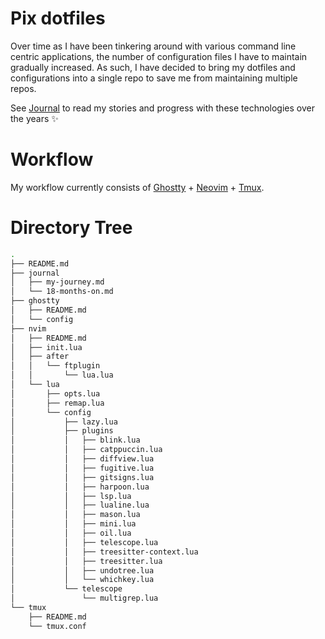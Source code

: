 # Pix dotfiles
Over time as I have been tinkering around with various command line centric applications, the number of configuration files I have to maintain gradually increased. As such, I have decided to bring my dotfiles and configurations into a single repo to save me from maintaining multiple repos.

See [Journal](journal/) to read my stories and progress with these technologies over the years ✨
# Workflow
My workflow currently consists of [Ghostty](ghostty/README.md) + [Neovim](nvim/README.md) + [Tmux](tmux/README.md).

# Directory Tree
```bash
.
├── README.md
├── journal
│   ├── my-journey.md
│   └── 18-months-on.md
├── ghostty
│   ├── README.md
│   └── config
├── nvim
│   ├── README.md
│   ├── init.lua
│   ├── after
│   │   └── ftplugin
│   │       └── lua.lua
│   └── lua
│       ├── opts.lua
│       ├── remap.lua
│       └── config
│           ├── lazy.lua
│           ├── plugins
│           │   ├── blink.lua
│           │   ├── catppuccin.lua
│           │   ├── diffview.lua
│           │   ├── fugitive.lua
│           │   ├── gitsigns.lua
│           │   ├── harpoon.lua
│           │   ├── lsp.lua
│           │   ├── lualine.lua
│           │   ├── mason.lua
│           │   ├── mini.lua
│           │   ├── oil.lua
│           │   ├── telescope.lua
│           │   ├── treesitter-context.lua
│           │   ├── treesitter.lua
│           │   ├── undotree.lua
│           │   └── whichkey.lua
│           └── telescope
│               └── multigrep.lua
└── tmux
    ├── README.md
    └── tmux.conf
```
